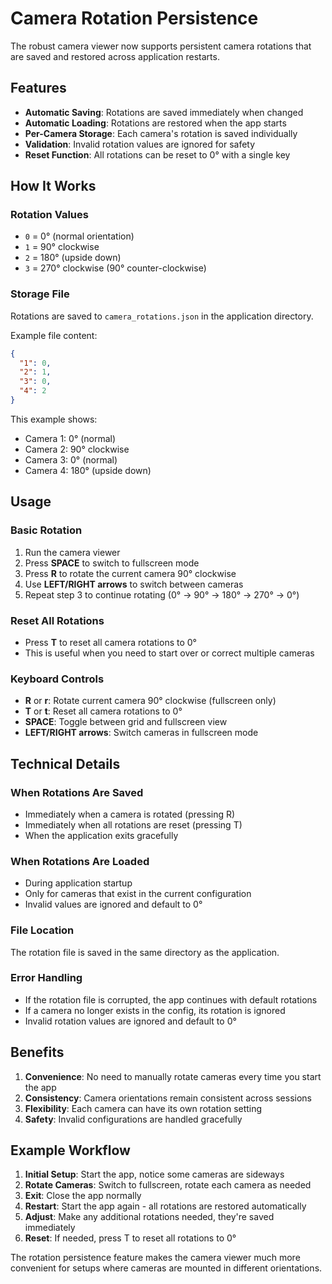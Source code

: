 # Camera Rotation Persistence

The robust camera viewer now supports persistent camera rotations that are saved and restored across application restarts.

## Features

- **Automatic Saving**: Rotations are saved immediately when changed
- **Automatic Loading**: Rotations are restored when the app starts
- **Per-Camera Storage**: Each camera's rotation is saved individually
- **Validation**: Invalid rotation values are ignored for safety
- **Reset Function**: All rotations can be reset to 0° with a single key

## How It Works

### Rotation Values
- `0` = 0° (normal orientation)
- `1` = 90° clockwise
- `2` = 180° (upside down)
- `3` = 270° clockwise (90° counter-clockwise)

### Storage File
Rotations are saved to `camera_rotations.json` in the application directory.

Example file content:
```json
{
  "1": 0,
  "2": 1,
  "3": 0,
  "4": 2
}
```

This example shows:
- Camera 1: 0° (normal)
- Camera 2: 90° clockwise
- Camera 3: 0° (normal)  
- Camera 4: 180° (upside down)

## Usage

### Basic Rotation
1. Run the camera viewer
2. Press **SPACE** to switch to fullscreen mode
3. Press **R** to rotate the current camera 90° clockwise
4. Use **LEFT/RIGHT arrows** to switch between cameras
5. Repeat step 3 to continue rotating (0° → 90° → 180° → 270° → 0°)

### Reset All Rotations
- Press **T** to reset all camera rotations to 0°
- This is useful when you need to start over or correct multiple cameras

### Keyboard Controls
- **R** or **r**: Rotate current camera 90° clockwise (fullscreen only)
- **T** or **t**: Reset all camera rotations to 0°
- **SPACE**: Toggle between grid and fullscreen view
- **LEFT/RIGHT arrows**: Switch cameras in fullscreen mode

## Technical Details

### When Rotations Are Saved
- Immediately when a camera is rotated (pressing R)
- Immediately when all rotations are reset (pressing T)
- When the application exits gracefully

### When Rotations Are Loaded
- During application startup
- Only for cameras that exist in the current configuration
- Invalid values are ignored and default to 0°

### File Location
The rotation file is saved in the same directory as the application.

### Error Handling
- If the rotation file is corrupted, the app continues with default rotations
- If a camera no longer exists in the config, its rotation is ignored
- Invalid rotation values are ignored and default to 0°

## Benefits

1. **Convenience**: No need to manually rotate cameras every time you start the app
2. **Consistency**: Camera orientations remain consistent across sessions
3. **Flexibility**: Each camera can have its own rotation setting
4. **Safety**: Invalid configurations are handled gracefully

## Example Workflow

1. **Initial Setup**: Start the app, notice some cameras are sideways
2. **Rotate Cameras**: Switch to fullscreen, rotate each camera as needed
3. **Exit**: Close the app normally
4. **Restart**: Start the app again - all rotations are restored automatically
5. **Adjust**: Make any additional rotations needed, they're saved immediately
6. **Reset**: If needed, press T to reset all rotations to 0°

The rotation persistence feature makes the camera viewer much more convenient for setups where cameras are mounted in different orientations.
